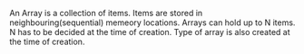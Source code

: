 An Array is a collection of items.
Items are stored in neighbouring(sequential) memeory locations.
Arrays can hold up to N items. N has to be decided at the time of creation. Type of array is also created at the time of creation.
